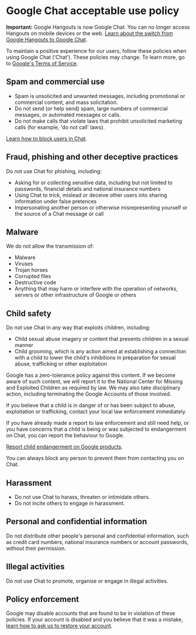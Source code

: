 Google Chat acceptable use policy
=================================

**Important:** Google Hangouts is now Google Chat. You can no longer access Hangouts on mobile devices or the web. [Learn about the switch from Google Hangouts to Google Chat](https://support.google.com/chat/answer/9854901).

To maintain a positive experience for our users, follow these policies when using Google Chat ('Chat'). These policies may change. To learn more, go to [Google's Terms of Service](https://www.google.com/policies/terms/).

Spam and commercial use
-----------------------

*   Spam is unsolicited and unwanted messages, including promotional or commercial content, and mass solicitation.
*   Do not send (or help send) spam, large numbers of commercial messages, or automated messages or calls.
*   Do not make calls that violate laws that prohibit unsolicited marketing calls (for example, 'do not call' laws).

[Learn how to block users in Chat](https://support.google.com/chat/answer/9277792).

Fraud, phishing and other deceptive practices
---------------------------------------------

Do not use Chat for phishing, including:

*   Asking for or collecting sensitive data, including but not limited to passwords, financial details and national insurance numbers
*   Using Chat to trick, mislead or deceive other users into sharing information under false pretences
*   Impersonating another person or otherwise misrepresenting yourself or the source of a Chat message or call

Malware
-------

We do not allow the transmission of:

*   Malware
*   Viruses
*   Trojan horses
*   Corrupted files
*   Destructive code
*   Anything that may harm or interfere with the operation of networks, servers or other infrastructure of Google or others

Child safety
------------

Do not use Chat in any way that exploits children, including:

*   Child sexual abuse imagery or content that presents children in a sexual manner
*   Child grooming, which is any action aimed at establishing a connection with a child to lower the child's inhibitions in preparation for sexual abuse, trafficking or other exploitation

Google has a zero-tolerance policy against this content. If we become aware of such content, we will report it to the National Center for Missing and Exploited Children as required by law. We may also take disciplinary action, including terminating the Google Accounts of those involved.

If you believe that a child is in danger of or has been subject to abuse, exploitation or trafficking, contact your local law enforcement immediately.

If you have already made a report to law enforcement and still need help, or you have concerns that a child is being or was subjected to endangerment on Chat, you can report the behaviour to Google.

[Report child endangerment on Google products](https://support.google.com/families/contact/report_child_grooming).

You can always block any person to prevent them from contacting you on Chat.

Harassment
----------

*   Do not use Chat to harass, threaten or intimidate others.
*   Do not incite others to engage in harassment.

Personal and confidential information
-------------------------------------

Do not distribute other people's personal and confidential information, such as credit card numbers, national insurance numbers or account passwords, without their permission.

Illegal activities
------------------

Do not use Chat to promote, organise or engage in illegal activities.

Policy enforcement
------------------

Google may disable accounts that are found to be in violation of these policies. If your account is disabled and you believe that it was a mistake, [learn how to ask us to restore your account](https://support.google.com/accounts/answer/40695).